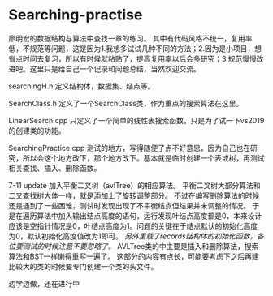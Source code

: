 # Searching-practise
廖明宏的数据结构与算法中查找一章的练习。
其中有代码风格不统一，复用率低，不规范等问题，这是因为1.我想多试试几种不同的方法；2.因为是小项目，想省点时间去复习，所以有时候就粘贴了，提高复用率以后会多研究；3.规范慢慢改进吧。这里只是给自己一个记录和问题总结，当然欢迎交流。

searchingH.h
  定义结构体，数据集、结点等。

SearchClass.h
  定义了一个SearchClass类，作为重点的搜索算法在这里。

LinearSearch.cpp
  只定义了一个简单的线性表搜索函数，只是为了试一下vs2019的创建类的功能。

SearchingPractice.cpp
  测试的地方，写得随便了点不好意思，因为自己也在研究，所以会这个地方改下，那个地方改下。基本就是临时创建一个表或树，再测试相关查找、插入、删除函数。
  
 7-11 update
 加入平衡二叉树（avlTree）的相应算法。
 平衡二叉树大部分算法和二叉查找树大体一样，就是添加上了旋转调整部分。
 不过在编写删除算法的时候还是遇到了一些困难，测试时发现出现了不平衡结点但结果并未调整的情况。
 于是在遍历算法中加入输出结点高度的语句，运行发现叶结点高度都是0，本来设计应该是空指针情况是0，叶结点高度为1。问题的关键在于结点默认的初始化高度为0，默认初始化高度值改为1即可。
 *另外重载了records结构体的初始化函数，各位要测试的时候注意不要忽略了。*
AVLTree类的中主要是插入和删除算法，搜索算法和BST一样懒得重写一遍了。
这部分的内容有点长，可能要考虑下之后再建比较大的类的时候要专门创建一个类的头文件。

边学边做，还在进行中
